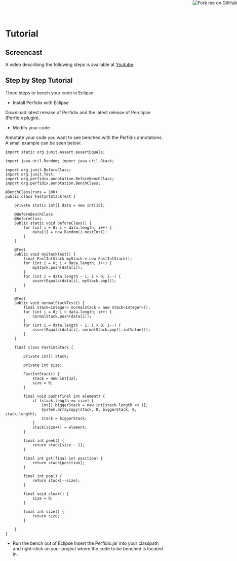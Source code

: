 <!--
~~
~~ Copyright (c) 2011, University of Konstanz, Distributed Systems Group
~~ All rights reserved.
~~
~~ Redistribution and use in source and binary forms, with or without
~~ modification, are permitted provided that the following conditions are met:
~~     * Redistributions of source code must retain the above copyright
~~       notice, this list of conditions and the following disclaimer.
~~     * Redistributions in binary form must reproduce the above copyright
~~       notice, this list of conditions and the following disclaimer in the
~~       documentation and/or other materials provided with the distribution.
~~     * Neither the name of the University of Konstanz nor the
~~       names of its contributors may be used to endorse or promote products
~~       derived from this software without specific prior written permission.
~~
~~ THIS SOFTWARE IS PROVIDED BY THE COPYRIGHT HOLDERS AND CONTRIBUTORS "AS IS" AND
~~ ANY EXPRESS OR IMPLIED WARRANTIES, INCLUDING, BUT NOT LIMITED TO, THE IMPLIED
~~ WARRANTIES OF MERCHANTABILITY AND FITNESS FOR A PARTICULAR PURPOSE ARE
~~ DISCLAIMED. IN NO EVENT SHALL <COPYRIGHT HOLDER> BE LIABLE FOR ANY
~~ DIRECT, INDIRECT, INCIDENTAL, SPECIAL, EXEMPLARY, OR CONSEQUENTIAL DAMAGES
~~ (INCLUDING, BUT NOT LIMITED TO, PROCUREMENT OF SUBSTITUTE GOODS OR SERVICES;
~~ LOSS OF USE, DATA, OR PROFITS; OR BUSINESS INTERRUPTION) HOWEVER CAUSED AND
~~ ON ANY THEORY OF LIABILITY, WHETHER IN CONTRACT, STRICT LIABILITY, OR TORT
~~ (INCLUDING NEGLIGENCE OR OTHERWISE) ARISING IN ANY WAY OUT OF THE USE OF THIS
~~ SOFTWARE, EVEN IF ADVISED OF THE POSSIBILITY OF SUCH DAMAGE.
~~
-->

<a href="https://github.com/disy/perfidix"><img style="position: absolute; top: 0; right: 0; border: 0;" src="https://s3.amazonaws.com/github/ribbons/forkme_right_red_aa0000.png" alt="Fork me on GitHub"/></a>

Tutorial
==========

Screencast
----------

A video describing the following steps is available at [Youtube](http://www.youtube.com/watch?v=WaYQUjNtDps).

Step by Step Tutorial
----------

Three steps to bench your code in Eclipse:
  
* Install Perfidix with Eclipse

Download latest release of Perfidix and the latest release of Perclipse (Perfidix plugin).

* Modify your code

Annotate your code you want to see benched with the Perfidix annotations. A small example can be seen below:

    import static org.junit.Assert.assertEquals;

    import java.util.Random; import java.util.Stack;

    import org.junit.BeforeClass;  
    import org.junit.Test;  
	import org.perfidix.annotation.BeforeBenchClass;
	import org.perfidix.annotation.BenchClass;

    @BenchClass(runs = 100)
    public class FastIntStackTest {

    	private static int[] data = new int[15];

    	@BeforeBenchClass
    	@BeforeClass
    	public static void beforeClass() {
        	for (int i = 0; i < data.length; i++) {
        		data[i] = new Random().nextInt();
        	}
    	}

    	@Test
    	public void myStackTest() {
        	final FastIntStack myStack = new FastIntStack();
        	for (int i = 0; i < data.length; i++) {
            	myStack.push(data[i]);
        	}
        	for (int i = data.length - 1; i > 0; i--) {
            	assertEquals(data[i], myStack.pop());
        	}
    	}

    	@Test
    	public void normalStackTest() {
        	final Stack<Integer> normalStack = new Stack<Integer>();
        	for (int i = 0; i < data.length; i++) {
            	normalStack.push(data[i]);
        	}
        	for (int i = data.length - 1; i > 0; i--) {
            	assertEquals(data[i], normalStack.pop().intValue());
        	}
    	}

    	final class FastIntStack {

        	private int[] stack;

        	private int size;

        	FastIntStack() {
            	stack = new int[32];
            	size = 0;
        	}

        	final void push(final int element) {
            	if (stack.length == size) {
                	int[] biggerStack = new int[stack.length << 1];
                	System.arraycopy(stack, 0, biggerStack, 0, stack.length);
                	stack = biggerStack;
            	}
            	stack[size++] = element;
        	}

        	final int peek() {
            	return stack[size - 1];
        	}

        	final int get(final int position) {
            	return stack[position];
        	}

        	final int pop() {
            	return stack[--size];
        	}

        	final void clear() {
            	size = 0;
        	}

        	final int size() {
            	return size;
        	}

    	}
    }  

* Run the bench out of Eclipse
Insert the Perfidix.jar into your classpath and right-click on your project where the code to be benched is located in.